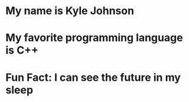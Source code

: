 # My name is Kyle Johnson
# My favorite programming language is C++
# Fun Fact: I can see the future in my sleep

